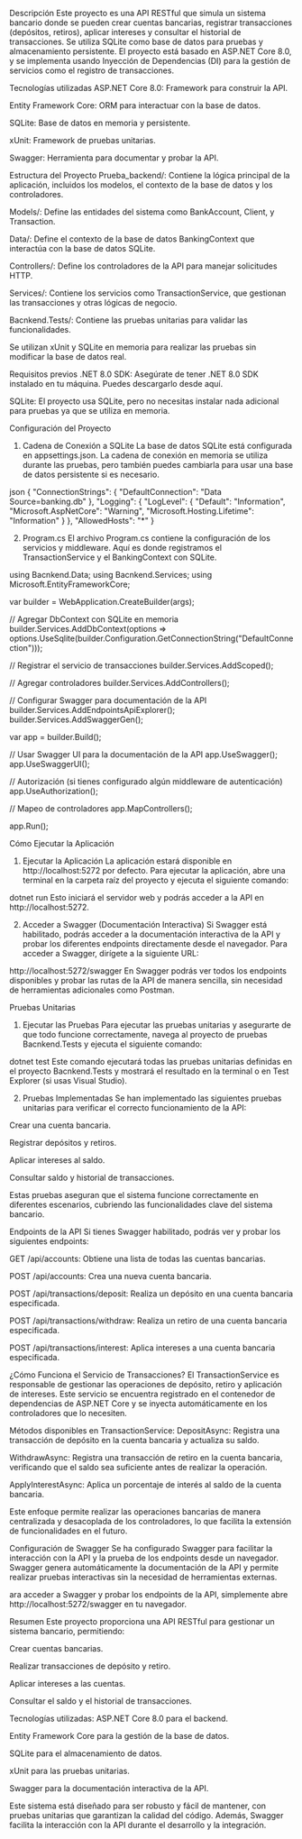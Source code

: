 Descripción
Este proyecto es una API RESTful que simula un sistema bancario donde se pueden crear cuentas bancarias, registrar transacciones (depósitos, retiros), aplicar intereses y consultar el historial de transacciones. Se utiliza SQLite como base de datos para pruebas y almacenamiento persistente.
El proyecto está basado en ASP.NET Core 8.0, y se implementa usando Inyección de Dependencias (DI) para la gestión de servicios como el registro de transacciones.

Tecnologías utilizadas
ASP.NET Core 8.0: Framework para construir la API.

Entity Framework Core: ORM para interactuar con la base de datos.

SQLite: Base de datos en memoria y persistente.

xUnit: Framework de pruebas unitarias.

Swagger: Herramienta para documentar y probar la API.

Estructura del Proyecto
Prueba_backend/: Contiene la lógica principal de la aplicación, incluidos los modelos, el contexto de la base de datos y los controladores.

Models/: Define las entidades del sistema como BankAccount, Client, y Transaction.

Data/: Define el contexto de la base de datos BankingContext que interactúa con la base de datos SQLite.

Controllers/: Define los controladores de la API para manejar solicitudes HTTP.

Services/: Contiene los servicios como TransactionService, que gestionan las transacciones y otras lógicas de negocio.

Bacnkend.Tests/: Contiene las pruebas unitarias para validar las funcionalidades.

Se utilizan xUnit y SQLite en memoria para realizar las pruebas sin modificar la base de datos real.

Requisitos previos
.NET 8.0 SDK: Asegúrate de tener .NET 8.0 SDK instalado en tu máquina. Puedes descargarlo desde aquí.

SQLite: El proyecto usa SQLite, pero no necesitas instalar nada adicional para pruebas ya que se utiliza en memoria.

Configuración del Proyecto
1. Cadena de Conexión a SQLite
La base de datos SQLite está configurada en appsettings.json. La cadena de conexión en memoria se utiliza durante las pruebas, pero también puedes cambiarla para usar una base de datos persistente si es necesario.

json
{
  "ConnectionStrings": {
    "DefaultConnection": "Data Source=banking.db"
  },
  "Logging": {
    "LogLevel": {
      "Default": "Information",
      "Microsoft.AspNetCore": "Warning",
      "Microsoft.Hosting.Lifetime": "Information"
    }
  },
  "AllowedHosts": "*"
}

2. Program.cs
El archivo Program.cs contiene la configuración de los servicios y middleware. Aquí es donde registramos el TransactionService y el BankingContext con SQLite.

using Bacnkend.Data;
using Bacnkend.Services;
using Microsoft.EntityFrameworkCore;

var builder = WebApplication.CreateBuilder(args);

// Agregar DbContext con SQLite en memoria
builder.Services.AddDbContext<BankingContext>(options =>
    options.UseSqlite(builder.Configuration.GetConnectionString("DefaultConnection")));

// Registrar el servicio de transacciones
builder.Services.AddScoped<TransactionService>();

// Agregar controladores
builder.Services.AddControllers();

// Configurar Swagger para documentación de la API
builder.Services.AddEndpointsApiExplorer();
builder.Services.AddSwaggerGen();

var app = builder.Build();

// Usar Swagger UI para la documentación de la API
app.UseSwagger();
app.UseSwaggerUI();

// Autorización (si tienes configurado algún middleware de autenticación)
app.UseAuthorization();

// Mapeo de controladores
app.MapControllers();


app.Run();


Cómo Ejecutar la Aplicación
1. Ejecutar la Aplicación
La aplicación estará disponible en http://localhost:5272 por defecto. Para ejecutar la aplicación, abre una terminal en la carpeta raíz del proyecto y ejecuta el siguiente comando:


dotnet run
Esto iniciará el servidor web y podrás acceder a la API en http://localhost:5272.

2. Acceder a Swagger (Documentación Interactiva)
Si Swagger está habilitado, podrás acceder a la documentación interactiva de la API y probar los diferentes endpoints directamente desde el navegador. Para acceder a Swagger, dirígete a la siguiente URL:

http://localhost:5272/swagger
En Swagger podrás ver todos los endpoints disponibles y probar las rutas de la API de manera sencilla, sin necesidad de herramientas adicionales como Postman.

Pruebas Unitarias
1. Ejecutar las Pruebas
Para ejecutar las pruebas unitarias y asegurarte de que todo funcione correctamente, navega al proyecto de pruebas Bacnkend.Tests y ejecuta el siguiente comando:


dotnet test
Este comando ejecutará todas las pruebas unitarias definidas en el proyecto Bacnkend.Tests y mostrará el resultado en la terminal o en Test Explorer (si usas Visual Studio).

2. Pruebas Implementadas
Se han implementado las siguientes pruebas unitarias para verificar el correcto funcionamiento de la API:

Crear una cuenta bancaria.

Registrar depósitos y retiros.

Aplicar intereses al saldo.

Consultar saldo y historial de transacciones.

Estas pruebas aseguran que el sistema funcione correctamente en diferentes escenarios, cubriendo las funcionalidades clave del sistema bancario.

Endpoints de la API
Si tienes Swagger habilitado, podrás ver y probar los siguientes endpoints:

GET /api/accounts: Obtiene una lista de todas las cuentas bancarias.

POST /api/accounts: Crea una nueva cuenta bancaria.

POST /api/transactions/deposit: Realiza un depósito en una cuenta bancaria especificada.

POST /api/transactions/withdraw: Realiza un retiro de una cuenta bancaria especificada.

POST /api/transactions/interest: Aplica intereses a una cuenta bancaria especificada.

¿Cómo Funciona el Servicio de Transacciones?
El TransactionService es responsable de gestionar las operaciones de depósito, retiro y aplicación de intereses. Este servicio se encuentra registrado en el contenedor de dependencias de ASP.NET Core y se inyecta automáticamente en los controladores que lo necesiten.

Métodos disponibles en TransactionService:
DepositAsync: Registra una transacción de depósito en la cuenta bancaria y actualiza su saldo.

WithdrawAsync: Registra una transacción de retiro en la cuenta bancaria, verificando que el saldo sea suficiente antes de realizar la operación.

ApplyInterestAsync: Aplica un porcentaje de interés al saldo de la cuenta bancaria.

Este enfoque permite realizar las operaciones bancarias de manera centralizada y desacoplada de los controladores, lo que facilita la extensión de funcionalidades en el futuro.

Configuración de Swagger
Se ha configurado Swagger para facilitar la interacción con la API y la prueba de los endpoints desde un navegador. Swagger genera automáticamente la documentación de la API y permite realizar pruebas interactivas sin la necesidad de herramientas externas.

ara acceder a Swagger y probar los endpoints de la API, simplemente abre http://localhost:5272/swagger en tu navegador.

Resumen
Este proyecto proporciona una API RESTful para gestionar un sistema bancario, permitiendo:

Crear cuentas bancarias.

Realizar transacciones de depósito y retiro.

Aplicar intereses a las cuentas.

Consultar el saldo y el historial de transacciones.

Tecnologías utilizadas:
ASP.NET Core 8.0 para el backend.

Entity Framework Core para la gestión de la base de datos.

SQLite para el almacenamiento de datos.

xUnit para las pruebas unitarias.

Swagger para la documentación interactiva de la API.

Este sistema está diseñado para ser robusto y fácil de mantener, con pruebas unitarias que garantizan la calidad del código. Además, Swagger facilita la interacción con la API durante el desarrollo y la integración.

